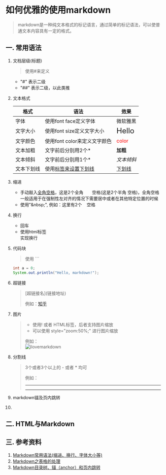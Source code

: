 # 如何优雅的使用markdown

> markdown是一种纯文本格式的标记语言，通过简单的标记语法，可以使普通文本内容具有一定的格式。

## 一. 常用语法

1. 文档层级(标题)

   > 使用#来定义

   - "#" 表示二级
   - "##" 表示二级，以此类推

2. 文本格式

   | 格式       | 语法                         | 效果                                    |
   | ---------- | ---------------------------- | --------------------------------------- |
   | 字体       | 使用font face定义字体        | <font face="微软雅黑"> 微软雅黑 </font> |
   | 文字大小   | 使用font size定义文字大小    | <font size=5> Hello </font>             |
   | 文字颜色   | 使用font color来定义文字颜色 | <font color=red> color </font>          |
   | 文本加粗   | 文字前后分别用2个*           | **加粗**                                |
   | 文本倾斜   | 文字前后分别用1个*           | *文本倾斜*                              |
   | 文本下划线 | 使用<u>标签来设置下划线      | <u>下划线</u>                           |

3. 缩进

   - 手动敲入[全角空格](https://zhuanlan.zhihu.com/p/71285443)，这是2个全角　　空格(这是2个半角  空格)，全角空格一般适用于在强制性左对齐的情况下需要居中或者在其他特定位置的时候
   - 使用"\&nbsp;\", 例如：这里有2个&nbsp;&nbsp; &nbsp;空格

4. 换行

   - 回车
   - 使用html标签 <br>实现换行

5. 代码块

   > 使用 \```

   ```java
   int a = 0;
   System.out.println("Hello, markdown!");
   ```

6. 超链接

   > \[超链接名](链接地址)
   >
   > 例如：[知乎](http://zhihu.com)

7. 图片

   > - 使用\![]() 或者 HTML标签<img/>，后者支持图片缩放
   > - 可以使用 style="zoom:50%;" 进行图片缩放
   >
   > 例如：<br>![ilovemarkdown](https://ss2.bdstatic.com/70cFvnSh_Q1YnxGkpoWK1HF6hhy/it/u=1613194509,3683268681&fm=26&gp=0.jpg)

8. 分割线

   > 3个或者3个以上的 - 或者 * 均可
   >
   > 例如：
   >
   > ---
   >
   > ***

9. markdown锚及页内跳转

   

10. 

## 二. HTML与Markdown

## 三. 参考资料

1. [Markdown常用语法(缩进、换行、字体大小等)](https://blog.csdn.net/u011732358/article/details/83098211)
2. [Markdown之表格的处理](https://www.ituring.com.cn/article/3452)
3. [Markdown目录树、锚（anchor）和页内跳转](https://blog.csdn.net/tearsky253/article/details/78968221)
